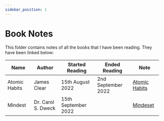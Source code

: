 ```yaml
---
sidebar_position: 1
---
```


# Book Notes

This folder contains notes of all the books that I have been reading. They have been linked below:

| Name          | Author             | Started Reading     | Ended Reading      | Note                                |
| ------------- | ------------------ | ------------------- | ------------------ | ----------------------------------- |
| Atomic Habits | James Clear        | 15th August 2022    | 2nd September 2022 | [Atomic Habits](Atomic%20Habits.md) |
| Mindest       | Dr. Carol S. Dweck | 15th September 2022 |                    | [Mindeset](Mindeset.md)             | 
